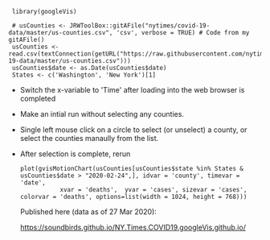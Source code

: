 



     library(googleVis)

     # usCounties <- JRWToolBox::gitAFile("nytimes/covid-19-data/master/us-counties.csv", 'csv', verbose = TRUE) # Code from my gitAFile()
     usCounties <-  read.csv(textConnection(getURL("https://raw.githubusercontent.com/nytimes/covid-19-data/master/us-counties.csv")))
     usCounties$date <- as.Date(usCounties$date)
     States <- c('Washington', 'New York')[1]

- Switch the x-variable to 'Time' after loading into the web browser is completed
- Make an intial run without selecting any counties.
- Single left mouse click on a circle to select (or unselect) a county, or select the counties manaully from the list.
- After selection is complete, rerun


      plot(gvisMotionChart(usCounties[usCounties$state %in% States & usCounties$date > "2020-02-24",], idvar = 'county', timevar = 'date', 
                 xvar = 'deaths',  yvar = 'cases', sizevar = 'cases', colorvar = 'deaths', options=list(width = 1024, height = 768)))
                 
  
     Published here (data as of 27 Mar 2020):
     
     https://soundbirds.github.io/NY.Times.COVID19.googleVis.github.io/
     
       
     
     
